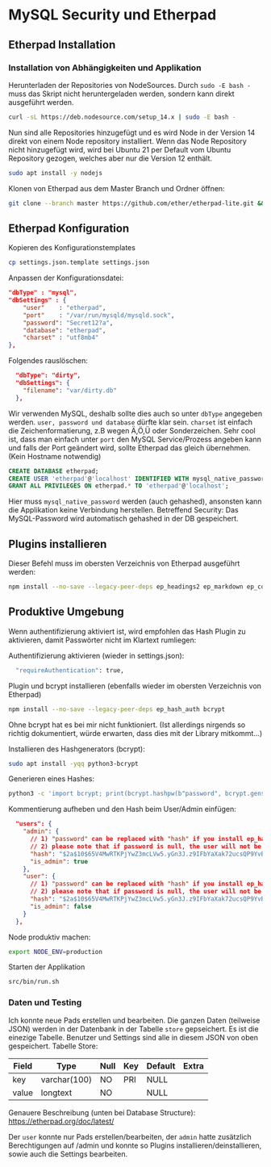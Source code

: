 # MySQL Security und Etherpad

## Etherpad Installation

### Installation von Abhängigkeiten und Applikation

Herunterladen der Repositories von NodeSources. Durch ```sudo -E bash -``` muss das Skript nicht heruntergeladen werden, sondern kann direkt ausgeführt werden.

```bash
curl -sL https://deb.nodesource.com/setup_14.x | sudo -E bash -
```

Nun sind alle Repositories hinzugefügt und es wird Node in der Version 14 direkt von einem Node repository installiert. Wenn das Node Repository nicht hinzugefügt wird, wird bei Ubuntu 21 per Default vom Ubuntu Repository gezogen, welches aber nur die Version 12 enthält.

```bash
sudo apt install -y nodejs
```

Klonen von Etherpad aus dem Master Branch und Ordner öffnen:

```bash
git clone --branch master https://github.com/ether/etherpad-lite.git && cd etherpad-lite
```

## Etherpad Konfiguration

Kopieren des Konfigurationstemplates

```bash
cp settings.json.template settings.json
```

Anpassen der Konfigurationsdatei:

```json
"dbType" : "mysql",
"dbSettings" : {
    "user"    : "etherpad",
    "port"    : "/var/run/mysqld/mysqld.sock",
    "password": "Secret12?a",
    "database": "etherpad",
    "charset" : "utf8mb4"
},
```

Folgendes rauslöschen:

```json
  "dbType": "dirty",
  "dbSettings": {
    "filename": "var/dirty.db"
  },
```

Wir verwenden MySQL, deshalb sollte dies auch so unter ```dbType``` angegeben werden. ```user, password und database``` dürfte klar sein.
```charset``` ist einfach die Zeichenformatierung, z.B wegen Ä,Ö,Ü oder Sonderzeichen. Sehr cool ist, dass man einfach unter ```port``` den MySQL Service/Prozess angeben kann und falls der Port geändert wird, sollte Etherpad das gleich übernehmen. (Kein Hostname notwendig)

```sql
CREATE DATABASE etherpad;
CREATE USER 'etherpad'@'localhost' IDENTIFIED WITH mysql_native_password BY 'Secret12?a';
GRANT ALL PRIVILEGES ON etherpad.* TO 'etherpad'@'localhost';
```

Hier muss ```mysql_native_password``` werden (auch gehashed), ansonsten kann die Applikation keine Verbindung herstellen.
Betreffend Security: Das MySQL-Password wird automatisch gehashed in der DB gespeichert.

## Plugins installieren

Dieser Befehl muss im obersten Verzeichnis von Etherpad ausgeführt werden:

```bash
npm install --no-save --legacy-peer-deps ep_headings2 ep_markdown ep_comments_page ep_align ep_font_color ep_webrtc ep_embedded_hyperlinks2
```

## Produktive Umgebung

Wenn authentifizierung aktiviert ist, wird empfohlen das Hash Plugin zu aktivieren, damit Passwörter nicht im Klartext rumliegen:

Authentifizierung aktivieren (wieder in settings.json):

```bash
  "requireAuthentication": true,
```

Plugin und bcrypt installieren (ebenfalls wieder im obersten Verzeichnis von Etherpad)

```bash
npm install --no-save --legacy-peer-deps ep_hash_auth bcrypt
```

Ohne bcrypt hat es bei mir nicht funktioniert. (Ist allerdings nirgends so richtig dokumentiert, würde erwarten, dass dies mit der Library mitkommt...)

Installieren des Hashgenerators (bcrypt):

```bash
sudo apt install -yqq python3-bcrypt
```

Generieren eines Hashes:

```bash
python3 -c 'import bcrypt; print(bcrypt.hashpw(b"password", bcrypt.gensalt(rounds=10, prefix=b"2a")))'
```

Kommentierung aufheben und den Hash beim User/Admin einfügen:

```json
  "users": {
    "admin": {
      // 1) "password" can be replaced with "hash" if you install ep_hash_auth
      // 2) please note that if password is null, the user will not be created
      "hash": "$2a$10$65V4MwRTKPjYwZ3mcLVw5.yGn3J.z9IFbYaXak72ucsQP9YvBOchW",
      "is_admin": true
    },
    "user": {
      // 1) "password" can be replaced with "hash" if you install ep_hash_auth
      // 2) please note that if password is null, the user will not be created
      "hash": "$2a$10$65V4MwRTKPjYwZ3mcLVw5.yGn3J.z9IFbYaXak72ucsQP9YvBOchW",
      "is_admin": false
    }
  },
```

Node produktiv machen:

```bash
export NODE_ENV=production
```

Starten der Applikation

```bash
src/bin/run.sh
```

### Daten und Testing

Ich konnte neue Pads erstellen und bearbeiten. Die ganzen Daten (teilweise JSON) werden in der Datenbank in der Tabelle ```store``` gepseichert. Es ist die einezige Tabelle. Benutzer und Settings sind alle in diesem JSON von oben gespeichert. Tabelle Store:

| Field | Type         | Null | Key | Default | Extra |
|-------|--------------|------|-----|---------|-------|
| key   | varchar(100) | NO   | PRI | NULL    |       |
| value | longtext     | NO   |     | NULL    |       |

Genauere Beschreibung (unten bei Database Structure): https://etherpad.org/doc/latest/

Der ```user``` konnte nur Pads erstellen/bearbeiten, der ```admin``` hatte zusätzlich Berechtigungen auf /admin und konnte so Plugins installieren/deinstallieren, sowie auch die Settings bearbeiten.

